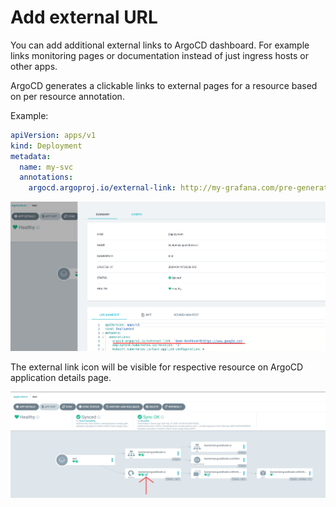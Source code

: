 # Add external URL

You can add additional external links to ArgoCD dashboard. For example
links monitoring pages or documentation instead of just ingress hosts or other apps.

ArgoCD generates a clickable links to external pages for a resource based on per resource annotation.

Example:
```yaml
apiVersion: apps/v1
kind: Deployment
metadata:
  name: my-svc
  annotations:
    argocd.argoproj.io/external-link: http://my-grafana.com/pre-generated-link
```
![External link](../assets/external-link-2.png)

The external link icon will be visible for respective resource on ArgoCD application details page.

![External link](../assets/external-link-1.png)

